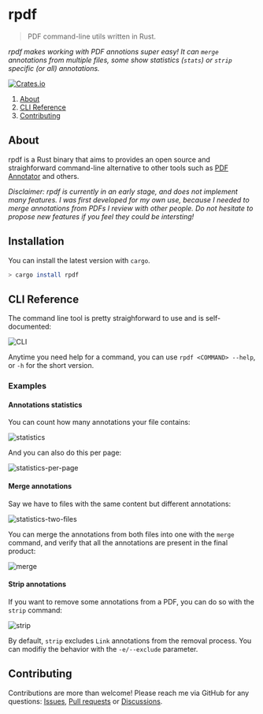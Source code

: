 # rpdf

> PDF command-line utils written in Rust.

*rpdf makes working with PDF annotions super easy! It can `merge` annotations from multiple files,
some show statistics (`stats`) or `strip` specific (or all) annotations.*

[![Crates.io](https://img.shields.io/crates/v/rpdf)](https://crates.io/crates/rpdf)

1. [About](#about)
2. [CLI Reference](#cli-reference)
3. [Contributing](#contributing)

## About

rpdf is a Rust binary that aims to provides an open source and straighforward command-line alternative to other
tools such as [PDF Annotator](https://www.pdfannotator.com/en/help/filescombine) and others.

*Disclaimer: rpdf is currently in an early stage, and does not implement many features.
I was first developed for my own use, because I needed to merge annotations from PDFs I review with other people.
Do not hesitate to propose new features if you feel they could be intersting!*

## Installation

You can install the latest version with `cargo`.

```bash
> cargo install rpdf
```

## CLI Reference

The command line tool is pretty straighforward to use and is self-documented:

![CLI](https://user-images.githubusercontent.com/27275099/235343778-01eceb0a-e138-4dbc-be0c-824a4ae01f06.png)

Anytime you need help for a command, you can use `rpdf <COMMAND> --help`, or `-h` for the short version.

### Examples

#### Annotations statistics

You can count how many annotations your file contains:

![statistics](https://user-images.githubusercontent.com/27275099/235343915-66d2206f-75d4-481a-9355-1be49aeedde6.png)

And you can also do this per page:

![statistics-per-page](https://user-images.githubusercontent.com/27275099/235344005-ab638e90-f619-4414-9b84-d23e25f7acf6.png)

#### Merge annotations

Say we have to files with the same content but different annotations:

![statistics-two-files](https://user-images.githubusercontent.com/27275099/235344066-2d06c7c6-a637-4ec6-b4ef-fde9e442afde.png)

You can merge the annotations from both files into one with the `merge` command,
and verify that all the annotations are present in the final product:

![merge](https://user-images.githubusercontent.com/27275099/235344220-d78a250b-35e1-47f8-919c-11e0dba4e62c.png)

#### Strip annotations

If you want to remove some annotations from a PDF, you can do so with the `strip` command:

![strip](https://user-images.githubusercontent.com/27275099/235351437-5846c8bf-cd1c-4f27-9f3a-04257251251b.png)

By default, `strip` excludes `Link` annotations from the removal process.
You can modifiy the behavior with the `-e/--exclude` parameter.

## Contributing

Contributions are more than welcome! Please reach me via GitHub for any questions:
[Issues](https://github.com/jeertmans/rpdf/issues),
[Pull requests](https://github.com/jeertmans/rpdf/pulls) or
[Discussions](https://github.com/jeertmans/rpdf/discussions).
